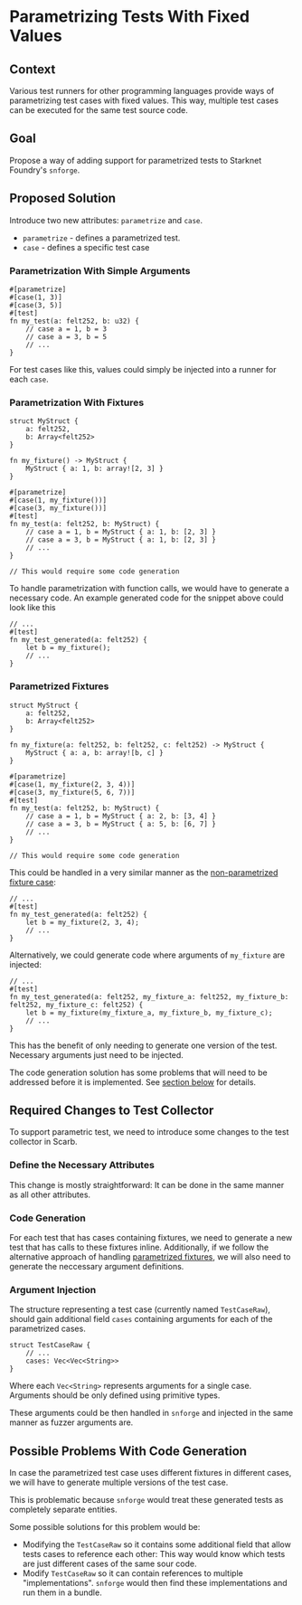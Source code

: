 # Parametrizing Tests With Fixed Values

## Context

Various test runners for other programming languages provide ways of parametrizing test cases with fixed values.
This way, multiple test cases can be executed for the same test source code.

## Goal

Propose a way of adding support for parametrized tests to Starknet Foundry's `snforge`.

## Proposed Solution

Introduce two new attributes: `parametrize` and `case`.

- `parametrize` - defines a parametrized test.
- `case` - defines a specific test case

### Parametrization With Simple Arguments

```cairo
#[parametrize]
#[case(1, 3)]
#[case(3, 5)]
#[test]
fn my_test(a: felt252, b: u32) {
    // case a = 1, b = 3
    // case a = 3, b = 5
    // ...
}
```

For test cases like this, values could simply be injected into a runner for each `case`.

### Parametrization With Fixtures

```cairo
struct MyStruct {
    a: felt252, 
    b: Array<felt252>
}

fn my_fixture() -> MyStruct {
    MyStruct { a: 1, b: array![2, 3] }
}

#[parametrize]
#[case(1, my_fixture())]
#[case(3, my_fixture())]
#[test]
fn my_test(a: felt252, b: MyStruct) {
    // case a = 1, b = MyStruct { a: 1, b: [2, 3] }
    // case a = 3, b = MyStruct { a: 1, b: [2, 3] }
    // ...
}

// This would require some code generation
```

To handle parametrization with function calls, we would have to generate a necessary code.
An example generated code for the snippet above could look like this

```cairo
// ...
#[test]
fn my_test_generated(a: felt252) {
    let b = my_fixture();
    // ...
}
```

### Parametrized Fixtures

```cairo
struct MyStruct {
    a: felt252, 
    b: Array<felt252>
}

fn my_fixture(a: felt252, b: felt252, c: felt252) -> MyStruct {
    MyStruct { a: a, b: array![b, c] }
}

#[parametrize]
#[case(1, my_fixture(2, 3, 4))]
#[case(3, my_fixture(5, 6, 7))]
#[test]
fn my_test(a: felt252, b: MyStruct) {
    // case a = 1, b = MyStruct { a: 2, b: [3, 4] }
    // case a = 3, b = MyStruct { a: 5, b: [6, 7] }
    // ...
}

// This would require some code generation
```

This could be handled in a very similar manner as the [non-parametrized fixture case](#parametrization-with-fixtures):

```cairo
// ...
#[test]
fn my_test_generated(a: felt252) {
    let b = my_fixture(2, 3, 4);
    // ...
}
```

Alternatively, we could generate code where arguments of `my_fixture` are injected:

```cairo
// ...
#[test]
fn my_test_generated(a: felt252, my_fixture_a: felt252, my_fixture_b: felt252, my_fixture_c: felt252) {
    let b = my_fixture(my_fixture_a, my_fixture_b, my_fixture_c);
    // ...
}
```

This has the benefit of only needing to generate one version of the test. Necessary arguments just need to be injected.

The code generation solution has some problems that will need to be addressed before it is implemented.
See [section below](#possible-problems-with-code-generation) for details.

## Required Changes to Test Collector

To support parametric test, we need to introduce some changes to the test collector in Scarb.

### Define the Necessary Attributes

This change is mostly straightforward: It can be done in the same manner as all other attributes.

### Code Generation

For each test that has cases containing fixtures, we need to generate a new test that has calls to these fixtures
inline.
Additionally, if we follow the alternative approach of handling [parametrized fixtures](#parametrized-fixtures),
we will also need to generate the neccessary argument definitions.

### Argument Injection

The structure representing a test case (currently named `TestCaseRaw`), should gain additional field `cases` containing
arguments for each of the parametrized cases.

```cairo
struct TestCaseRaw {
    // ...
    cases: Vec<Vec<String>>
}
```

Where each `Vec<String>` represents arguments for a single case.
Arguments should be only defined using primitive types.

These arguments could be then handled in `snforge` and injected in the same manner as fuzzer arguments are.

## Possible Problems With Code Generation

In case the parametrized test case uses different fixtures in different cases, we will have to generate multiple
versions of the test case.

This is problematic because `snforge` would treat these generated tests as completely separate entities.

Some possible solutions for this problem would be:

- Modifying the `TestCaseRaw` so it contains some additional field that allow tests cases to reference each other: This
  way would know which tests are just different cases of the same sour code.
- Modify `TestCaseRaw` so it can contain references to multiple "implementations".
  `snforge` would then find these implementations and run them in a bundle.
